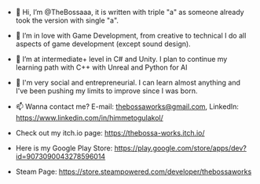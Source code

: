 - 👋 Hi, I’m @TheBossaaa, it is written with triple "a" as someone already took the version with single "a".
- 👀 I’m in love with Game Development, from creative to technical I do all aspects of game development (except sound design).
- 🌱 I’m at intermediate+ level in C# and Unity. I plan to continue my learning path with C++ with Unreal and Python for AI
- 💞️ I'm very social and entrepreneurial. I can learn almost anything and I've been pushing my limits to improve since I was born.
- 📫 Wanna contact me? E-mail: thebossaworks@gmail.com, LinkedIn: https://www.linkedin.com/in/himmetogulakol/

- Check out my itch.io page: https://thebossa-works.itch.io/
- Here is my Google Play Store: https://play.google.com/store/apps/dev?id=9073090043278596014
- Steam Page: https://store.steampowered.com/developer/thebossaworks

<!---
TheBossaaa/TheBossaaa is a ✨ special ✨ repository because its `README.md` (this file) appears on your GitHub profile.
You can click the Preview link to take a look at your changes.
--->
